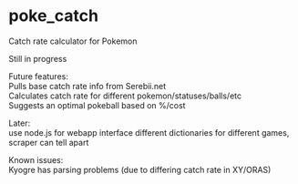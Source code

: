 # poke_catch
Catch rate calculator for Pokemon

Still in progress

Future features:  
Pulls base catch rate info from Serebii.net  
Calculates catch rate for different pokemon/statuses/balls/etc  
Suggests an optimal pokeball based on %/cost

Later:  
use node.js for webapp interface
different dictionaries for different games, scraper can tell apart

Known issues:  
Kyogre has parsing problems (due to differing catch rate in XY/ORAS)
